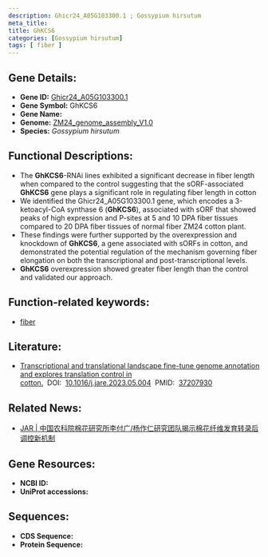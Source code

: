 ```yaml
---
description: Ghicr24_A05G103300.1 ; Gossypium hirsutum
meta_title:
title: GhKCS6
categories: [Gossypium hirsutum]
tags: [ fiber ]
---
```


## Gene Details:
- **Gene ID:**	[Ghicr24_A05G103300.1]()
- **Gene Symbol:** GhKCS6
- **Gene Name:** 
- **Genome:** [ZM24_genome_assembly_V1.0]()
- **Species:** *Gossypium hirsutum*

## Functional Descriptions:
   - The **GhKCS6**-RNAi lines exhibited a significant decrease in fiber length when compared to the control suggesting that the sORF-associated **GhKCS6** gene plays a significant role in regulating fiber length in cotton
   - We identified the Ghicr24_A05G103300.1 gene, which encodes a 3-ketoacyl-CoA synthase 6 (**GhKCS6**), associated with sORF that showed peaks of high expression and P-sites at 5 and 10 DPA fiber tissues compared to 20 DPA fiber tissues of normal fiber ZM24 cotton plant.
   - These findings were further supported by the overexpression and knockdown of **GhKCS6**, a gene associated with sORFs in cotton, and demonstrated the potential regulation of the mechanism governing fiber elongation on both the transcriptional and post-transcriptional levels.
   - **GhKCS6** overexpression showed greater fiber length than the control and validated our approach.

## Function-related keywords:
   - [fiber](/tags/fiber/)

## Literature:
   - [Transcriptional and translational landscape fine-tune genome annotation and explores translation control in cotton.]( https://www.sciencedirect.com/science/article/pii/S209012322300142X?via%3Dihub)&nbsp;&nbsp;DOI:&nbsp;&nbsp;[10.1016/j.jare.2023.05.004](https://www.sciencedirect.com/science/article/pii/S209012322300142X?via%3Dihub)&nbsp;&nbsp;PMID:&nbsp;&nbsp;[37207930](https://pubmed.ncbi.nlm.nih.gov/37207930/)

## Related News:
   - [JAR | 中国农科院棉花研究所李付广/杨作仁研究团队揭示棉花纤维发育转录后调控新机制](https://mp.weixin.qq.com/s/i-XbQtZr3qfvYw9wWeeqzg)

## Gene Resources:
- **NCBI ID:**  [](https://www.ncbi.nlm.nih.gov/gene/?term=)
- **UniProt accessions:** [](https://www.uniprot.org/uniprotkb//entry)



## Sequences:
- **CDS Sequence:**
- **Protein Sequence:**
